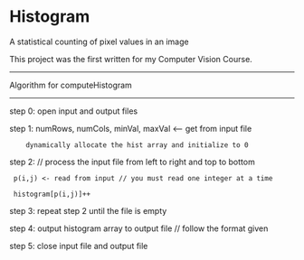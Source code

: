 # Histogram
A statistical counting of pixel values in an image

This project was the first written for my Computer Vision Course. 

*******************************
Algorithm for computeHistogram
*******************************
step 0: open input and output files 

step 1: numRows, numCols, minVal, maxVal <-- get from input file

        dynamically allocate the hist array and initialize to 0
        
step 2: // process the input file from left to right and top to bottom

     p(i,j) <- read from input // you must read one integer at a time
     
     histogram[p(i,j)]++
     
step 3: repeat step 2 until the file is empty

step 4: output histogram array to output file // follow the format given

step 5: close input file and output file
